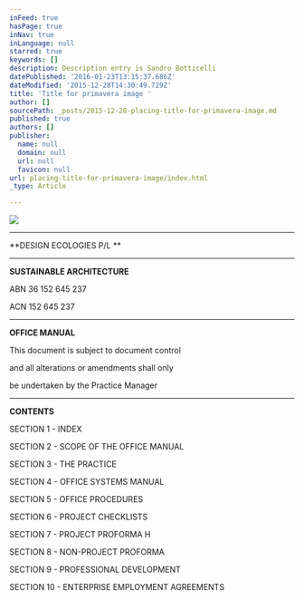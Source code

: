```yaml
---
inFeed: true
hasPage: true
inNav: true
inLanguage: null
starred: true
keywords: []
description: Description entry is Sandro Botticelli
datePublished: '2016-01-23T13:15:37.686Z'
dateModified: '2015-12-28T14:30:49.729Z'
title: 'Title for primavera image '
author: []
sourcePath: _posts/2015-12-28-placing-title-for-primavera-image.md
published: true
authors: []
publisher:
  name: null
  domain: null
  url: null
  favicon: null
url: placing-title-for-primavera-image/index.html
_type: Article

---
```

![](https://the-grid-user-content.s3-us-west-2.amazonaws.com/4fb44935-9791-4e84-8bec-d9656e9da2be.jpg)

****

**DESIGN ECOLOGIES P/L **

****

**SUSTAINABLE ARCHITECTURE**

ABN 36 152 645 237

ACN 152 645 237

****

**OFFICE MANUAL**

This document is
subject to document control

and all
alterations or amendments shall only

be undertaken by
the Practice Manager

****

**CONTENTS**

SECTION 1 - INDEX

SECTION 2 - SCOPE OF THE OFFICE MANUAL

SECTION 3 - THE PRACTICE

SECTION 4 - OFFICE SYSTEMS MANUAL

SECTION 5 - OFFICE PROCEDURES

SECTION 6 - PROJECT CHECKLISTS

SECTION 7 - PROJECT PROFORMA H

SECTION 8 - NON-PROJECT PROFORMA

SECTION 9 - PROFESSIONAL DEVELOPMENT

SECTION 10 - ENTERPRISE EMPLOYMENT AGREEMENTS